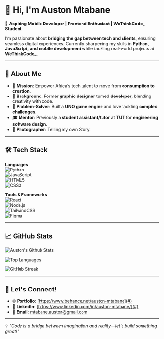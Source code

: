 # 👋 Hi, I'm Auston Mtabane  

🚀 **Aspiring Mobile Developer | Frontend Enthusiast | WeThinkCode_ Student**  

I’m passionate about **bridging the gap between tech and clients**, ensuring seamless digital experiences. Currently sharpening my skills in **Python, JavaScript, and mobile development** while tackling real-world projects at **WeThinkCode_**.  
 
---

## 🔹 About Me  

- 🎯 **Mission**: Empower Africa’s tech talent to move from **consumption to creation**.  
- 🎨 **Background**: Former **graphic designer** turned **developer**, blending creativity with code.  
- 🧩 **Problem-Solver**: Built a **UNO game engine** and love tackling **complex challenges**.  
- 🎓 **Mentor**: Previously a **student assistant/tutor** at **TUT** for **engineering software design**.  
- 📸 **Photographer**: Telling my own Story.

---

## 🛠️ Tech Stack  

**Languages**  
![Python](https://img.shields.io/badge/Python-3776AB?style=for-the-badge&logo=python&logoColor=white)  
![JavaScript](https://img.shields.io/badge/JavaScript-F7DF1E?style=for-the-badge&logo=javascript&logoColor=black)  
![HTML5](https://img.shields.io/badge/HTML5-E34F26?style=for-the-badge&logo=html5&logoColor=white)  
![CSS3](https://img.shields.io/badge/CSS3-1572B6?style=for-the-badge&logo=css3&logoColor=white)  

**Tools & Frameworks**  
![React](https://img.shields.io/badge/React-61DAFB?style=for-the-badge&logo=react&logoColor=black)  
![Node.js](https://img.shields.io/badge/Node.js-339933?style=for-the-badge&logo=nodedotjs&logoColor=white)  
![TailwindCSS](https://img.shields.io/badge/TailwindCSS-06B6D4?style=for-the-badge&logo=tailwindcss&logoColor=white)  
![Figma](https://img.shields.io/badge/Figma-F24E1E?style=for-the-badge&logo=figma&logoColor=white)  

---

## 📈 GitHub Stats  

![Auston's Github Stats](https://github-readme-stats.vercel.app/api?username=Auston-Mtabane&show_icons=true&theme=dark&hide_border=true&include_all_commits=true&count_private=true)

![Top Languages](https://github-readme-stats.vercel.app/api/top-langs/?username=Auston-Mtabane&layout=compact&theme=dark&hide_border=true)

![GitHub Streak](https://streak-stats.demolab.com?user=Auston-Mtabane&theme=dark&hide_border=true)

---

## 📣 Let's Connect!  

- 🌐 **Portfolio**: [https://www.behance.net/auston-mtabane](#)  
- 💼 **LinkedIn**: [https://www.linkedin.com/in/auston-mtabane/](#)  
- 📩 **Email**: mtabane.auston@gmail.com

---

💡 *"Code is a bridge between imagination and reality—let's build something great!"*  
